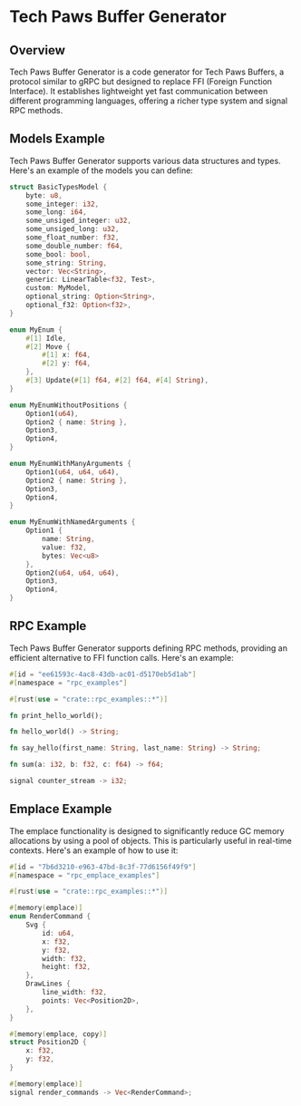 # Tech Paws Buffer Generator

## Overview

Tech Paws Buffer Generator is a code generator for Tech Paws Buffers, a protocol similar to gRPC but designed to replace FFI (Foreign Function Interface). It establishes lightweight yet fast communication between different programming languages, offering a richer type system and signal RPC methods.

## Models Example

Tech Paws Buffer Generator supports various data structures and types. Here's an example of the models you can define:

```rust
struct BasicTypesModel {
    byte: u8,
    some_integer: i32,
    some_long: i64,
    some_unsiged_integer: u32,
    some_unsiged_long: u32,
    some_float_number: f32,
    some_double_number: f64,
    some_bool: bool,
    some_string: String,
    vector: Vec<String>,
    generic: LinearTable<f32, Test>,
    custom: MyModel,
    optional_string: Option<String>,
    optional_f32: Option<f32>,
}

enum MyEnum {
    #[1] Idle,
    #[2] Move {
        #[1] x: f64,
        #[2] y: f64,
    },
    #[3] Update(#[1] f64, #[2] f64, #[4] String),
}

enum MyEnumWithoutPositions {
    Option1(u64),
    Option2 { name: String },
    Option3,
    Option4,
}

enum MyEnumWithManyArguments {
    Option1(u64, u64, u64),
    Option2 { name: String },
    Option3,
    Option4,
}

enum MyEnumWithNamedArguments {
    Option1 {
        name: String,
        value: f32,
        bytes: Vec<u8>
    },
    Option2(u64, u64, u64),
    Option3,
    Option4,
}
```

## RPC Example

Tech Paws Buffer Generator supports defining RPC methods, providing an efficient alternative to FFI function calls. Here's an example:

```rust
#[id = "ee61593c-4ac8-43db-ac01-d5170eb5d1ab"]
#[namespace = "rpc_examples"]

#[rust(use = "crate::rpc_examples::*")]

fn print_hello_world();

fn hello_world() -> String;

fn say_hello(first_name: String, last_name: String) -> String;

fn sum(a: i32, b: f32, c: f64) -> f64;

signal counter_stream -> i32;
```

## Emplace Example

The emplace functionality is designed to significantly reduce GC memory allocations by using a pool of objects. This is particularly useful in real-time contexts. Here's an example of how to use it:

```rust
#[id = "7b6d3210-e963-47bd-8c3f-77d6156f49f9"]
#[namespace = "rpc_emplace_examples"]

#[rust(use = "crate::rpc_examples::*")]

#[memory(emplace)]
enum RenderCommand {
    Svg {
        id: u64,
        x: f32,
        y: f32,
        width: f32,
        height: f32,
    },
    DrawLines {
        line_width: f32,
        points: Vec<Position2D>,
    },
}

#[memory(emplace, copy)]
struct Position2D {
    x: f32,
    y: f32,
}

#[memory(emplace)]
signal render_commands -> Vec<RenderCommand>;
```
